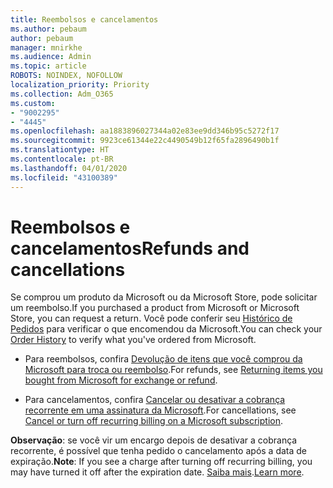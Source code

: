 ```yaml
---
title: Reembolsos e cancelamentos
ms.author: pebaum
author: pebaum
manager: mnirkhe
ms.audience: Admin
ms.topic: article
ROBOTS: NOINDEX, NOFOLLOW
localization_priority: Priority
ms.collection: Adm_O365
ms.custom:
- "9002295"
- "4445"
ms.openlocfilehash: aa1883896027344a02e83ee9dd346b95c5272f17
ms.sourcegitcommit: 9923ce61344e22c4490549b12f65fa2896490b1f
ms.translationtype: HT
ms.contentlocale: pt-BR
ms.lasthandoff: 04/01/2020
ms.locfileid: "43100389"
---
```

# <a name="refunds-and-cancellations"></a><span data-ttu-id="e7c56-102">Reembolsos e cancelamentos</span><span class="sxs-lookup"><span data-stu-id="e7c56-102">Refunds and cancellations</span></span>

<span data-ttu-id="e7c56-103">Se comprou um produto da Microsoft ou da Microsoft Store, pode solicitar um reembolso.</span><span class="sxs-lookup"><span data-stu-id="e7c56-103">If you purchased a product from Microsoft or Microsoft Store, you can request a return.</span></span> <span data-ttu-id="e7c56-104">Você pode conferir seu [Histórico de Pedidos](https://account.microsoft.com/billing/orders/) para verificar o que encomendou da Microsoft.</span><span class="sxs-lookup"><span data-stu-id="e7c56-104">You can check your [Order History](https://account.microsoft.com/billing/orders/) to verify what you've ordered from Microsoft.</span></span> 

- <span data-ttu-id="e7c56-105">Para reembolsos, confira [Devolução de itens que você comprou da Microsoft para troca ou reembolso](https://support.microsoft.com/help/10558).</span><span class="sxs-lookup"><span data-stu-id="e7c56-105">For refunds, see [Returning items you bought from Microsoft for exchange or refund](https://support.microsoft.com/help/10558).</span></span>

- <span data-ttu-id="e7c56-106">Para cancelamentos, confira [Cancelar ou desativar a cobrança recorrente em uma assinatura da Microsoft](https://support.microsoft.com/help/4027815).</span><span class="sxs-lookup"><span data-stu-id="e7c56-106">For cancellations, see [Cancel or turn off recurring billing on a Microsoft subscription](https://support.microsoft.com/help/4027815).</span></span>

<span data-ttu-id="e7c56-107">**Observação**: se você vir um encargo depois de desativar a cobrança recorrente, é possível que tenha pedido o cancelamento após a data de expiração.</span><span class="sxs-lookup"><span data-stu-id="e7c56-107">**Note**: If you see a charge after turning off recurring billing, you may have turned it off after the expiration date.</span></span> <span data-ttu-id="e7c56-108">[Saiba mais](https://support.microsoft.com/help/10640).</span><span class="sxs-lookup"><span data-stu-id="e7c56-108">[Learn more](https://support.microsoft.com/help/10640).</span></span> 